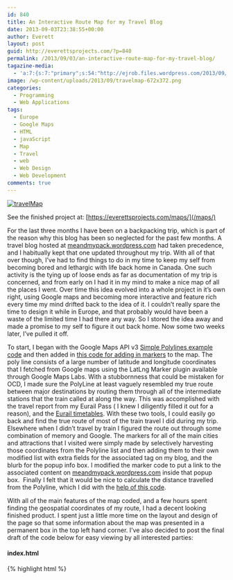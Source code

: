 ```yaml
---
id: 840
title: An Interactive Route Map for my Travel Blog
date: 2013-09-03T23:38:55+00:00
author: Everett
layout: post
guid: http://everettsprojects.com/?p=840
permalink: /2013/09/03/an-interactive-route-map-for-my-travel-blog/
tagazine-media:
  - 'a:7:{s:7:"primary";s:54:"http://ejrob.files.wordpress.com/2013/09/travelmap.png";s:6:"images";a:1:{s:54:"http://ejrob.files.wordpress.com/2013/09/travelmap.png";a:6:{s:8:"file_url";s:54:"http://ejrob.files.wordpress.com/2013/09/travelmap.png";s:5:"width";i:1148;s:6:"height";i:789;s:4:"type";s:5:"image";s:4:"area";i:905772;s:9:"file_path";b:0;}}s:6:"videos";a:0:{}s:11:"image_count";i:1;s:6:"author";s:8:"15236702";s:7:"blog_id";s:8:"14753287";s:9:"mod_stamp";s:19:"2013-09-04 05:41:02";}'
image: /wp-content/uploads/2013/09/travelmap-672x372.png
categories:
  - Programming
  - Web Applications
tags:
  - Europe
  - Google Maps
  - HTML
  - javaScript
  - Map
  - Travel
  - web
  - Web Design
  - Web Development
comments: true
---
```

[<img class="aligncenter size-full wp-image-844" src="wp-content/uploads/2013/09/travelmap.png" alt="travelMap" width="594" height="408" srcset="/wp-content/uploads/2013/09/travelmap.png 1148w, /wp-content/uploads/2013/09/travelmap-300x206.png 300w, /wp-content/uploads/2013/09/travelmap-1024x703.png 1024w" sizes="(max-width: 594px) 100vw, 594px" />](/maps/)

See the finished project at: [https://everettsprojects.com/maps/](/maps/)

For the last three months I have been on a backpacking trip, which is part of the reason why this blog has been so neglected for the past few months. A travel blog hosted at [meandmypack.wordpress.com](http://meandmypack.wordpress.com) had taken precedence, and I habitually kept that one updated throughout my trip. With all of that over though, I&#8217;ve had to find things to do in my time to keep my self from becoming bored and lethargic with life back home in Canada. One such activity is the tying up of loose ends as far as documentation of my trip is concerned, and from early on I had it in my mind to make a nice map of all the places I went. Over time this idea evolved into a whole project in it&#8217;s own right, using Google maps and becoming more interactive and feature rich every time my mind drifted back to the idea of it. I couldn&#8217;t really spare the time to design it while in Europe, and that probably would have been a waste of the limited time I had there any way. So I stored the idea away and made a promise to my self to figure it out back home. Now some two weeks later, I&#8217;ve pulled it off.

To start, I began with the Google Maps API v3 [Simple Polylines example code](https://developers.google.com/maps/documentation/javascript/examples/polyline-simple) and then added in [this code for adding in markers](http://jsfiddle.net/yV6xv/161/) to the map. The poly line consists of a large number of latitude and longitude coordinates that I fetched from Google maps using the LatLng Marker plugin available through Google Maps Labs. With a stubbornness that could be mistaken for OCD, I made sure the PolyLine at least vaguely resembled my true route between major destinations by routing them through all of the intermediate stations that the train called at along the way. This was accomplished with the travel report from my Eurail Pass ( I knew I diligently filled it out for a reason), and the [Eurail timetables](http://www.eurail.com/plan-your-trip/timetables). With these two tools, I could easily go back and find the true route of most of the train travel I did during my trip. Elsewhere when I didn&#8217;t travel by train I figured the route out through some combination of memory and Google. The markers for all of the main cities and attractions that I visited were simply made by selectively harvesting those coordinates from the Polyline list and then adding them to their own modified list with extra fields for the associated tag on my blog, and the blurb for the popup info box. I modified the marker code to put a link to the associated content on [meandmypack.wordpress.com](http://meandmypack.wordpress.com) inside that popup box.  Finally I felt that it would be nice to calculate the distance travelled from the Polyline, which I did with the [help of this code](https://groups.google.com/forum/#!topic/google-maps-js-api-v3/Op87g7lBotc).

With all of the main features of the map coded, and a few hours spent finding the geospatial coordinates of my route, I had a decent looking finished product. I spent just a little more time on the layout and design of the page so that some information about the map was presented in a permanent box in the top left hand corner. I&#8217;ve also decided to post the final draft of the code below for easy viewing by all interested parties:

#### index.html

{% highlight html %}
<!DOCTYPE html>
<html>
  <head>
    <meta name="viewport" content="initial-scale=1.0, user-scalable=no">
    <meta charset="utf-8">
    <title>Me and My Pack Interactive Route Map</title>
    <link href="/maps/default.css" rel="stylesheet">
    <script type="text/javascript"
      src="https://maps.googleapis.com/maps/api/js?key=AIzaSyCIxpXOSPJWNG7TnhMYq-Q2hPcM7zEQs8g&sensor=false">
    </script>
    <script>
    //Standard Google Maps API code with project specific values
    function initialize() {
      var middleEarth = new google.maps.LatLng(52.01254, 8.2133);
      var mapOptions = {
        zoom: 5,
        center: middleEarth,
        mapTypeId: google.maps.MapTypeId.ROADMAP
      };

      var map = new google.maps.Map(document.getElementById('map-canvas'), mapOptions);

      //The Polyline coordinates. Lots and Lots of them.
      var routeCoordinates = [
          new google.maps.LatLng(51.51120, -0.11978),   //London
          new google.maps.LatLng(53.95795, -1.0934),
          new google.maps.LatLng(54.9681, -1.6173),
          new google.maps.LatLng(55.7743, -2.0110),
          new google.maps.LatLng(55.95324, -3.18827),   //Edinburgh
          new google.maps.LatLng(55.982, -3.616),
          new google.maps.LatLng(56.077, -3.923),
          new google.maps.LatLng(56.1387, -3.9179),     //Wallace monument
          new google.maps.LatLng(56.17843, -4.3821),    //Aberfoyle
          new google.maps.LatLng(56.23381, -4.4290),    //loch katrine
          new google.maps.LatLng(56.2440, -4.2158),
          new google.maps.LatLng(56.18932, -4.0510),    //doune
          new google.maps.LatLng(56.077, -3.923),
          new google.maps.LatLng(55.982, -3.616),
          new google.maps.LatLng(55.95324, -3.18827),   //Edinburgh
          new google.maps.LatLng(55.85931, -4.25836),
          new google.maps.LatLng(54.9617, -5.0142),
          new google.maps.LatLng(55.0317, -5.1047),
          new google.maps.LatLng(55.0271, -5.3356),
          new google.maps.LatLng(54.7595, -5.6473),
          new google.maps.LatLng(54.5971, -5.930),      //Belfast
          new google.maps.LatLng(54.852, -5.811),
          new google.maps.LatLng(54.982, -5.996),
          new google.maps.LatLng(55.058, -6.062),
          new google.maps.LatLng(55.200, -6.239),
          new google.maps.LatLng(55.24881, -6.48898),   //Giants causeway
          new google.maps.LatLng(54.745, -6.23),
          new google.maps.LatLng(54.5971, -5.930),      //Belfast
          new google.maps.LatLng(54.0011, -6.4129),
          new google.maps.LatLng(53.34980, -6.26028),   //Dublin
          new google.maps.LatLng(53.435, -7.941),
          new google.maps.LatLng(53.27055, -9.0566),    //Galway
          new google.maps.LatLng(53.271, -8.918),
          new google.maps.LatLng(53.207, -8.868),
          new google.maps.LatLng(53.139, -8.931),
          new google.maps.LatLng(53.114, -9.148),
          new google.maps.LatLng(53.016, -9.375),
          new google.maps.LatLng(52.97184, -9.42649),   //Cliffs of Moher
          new google.maps.LatLng(53.016, -9.375),
          new google.maps.LatLng(53.114, -9.148),
          new google.maps.LatLng(53.139, -8.931),
          new google.maps.LatLng(53.207, -8.868),
          new google.maps.LatLng(53.271, -8.918),
          new google.maps.LatLng(53.27055, -9.0566),    //Galway
          new google.maps.LatLng(53.435, -7.941),
          new google.maps.LatLng(53.34980, -6.26028),   //Dublin
          new google.maps.LatLng(53.3076, -4.6310),
          new google.maps.LatLng(53.204, -4.141),
          new google.maps.LatLng(53.287, -3.716),   
          new google.maps.LatLng(53.1968, -2.8798),
          new google.maps.LatLng(51.5901, -2.9984),
          new google.maps.LatLng(51.572, -2.649),
          new google.maps.LatLng(51.44877, -2.5800),
          new google.maps.LatLng(51.37737, -2.35709),       //Bath
          new google.maps.LatLng(51.0705, -1.8066),         //Salisbury
          new google.maps.LatLng(51.17885, -1.82618),       //Stonehenge
          new google.maps.LatLng(51.0705, -1.8066),         //Salisbury
          new google.maps.LatLng(51.53216, -0.12680),   //London
          new google.maps.LatLng(51.1086, 1.2870),
          new google.maps.LatLng(50.9143, 1.805),
          new google.maps.LatLng(50.62706, 3.0853),
          new google.maps.LatLng(50.8354, 4.3355),          //Brussels
          new google.maps.LatLng(51.2094, 3.2246),          //Bruges
          new google.maps.LatLng(50.8453, 4.3567),          //Brussels
          new google.maps.LatLng(51.2191, 4.421),       //Antwerp
          new google.maps.LatLng(51.809, 4.658),
          new google.maps.LatLng(52.0598, 4.3099),      //Den Haag
          new google.maps.LatLng(52.3879, 4.6386),      //Haarlem
          new google.maps.LatLng(52.3786, 4.9004),      //Amsterdam
          new google.maps.LatLng(52.3144, 5.113),
          new google.maps.LatLng(52.549, 5.639),
          new google.maps.LatLng(52.514, 6.079),        //Zwolle
          new google.maps.LatLng(53.2173, 6.564),       //Groningen
          new google.maps.LatLng(53.2316, 7.4657),
          new google.maps.LatLng(53.0827, 8.815),
          new google.maps.LatLng(53.5544, 10.005),      //Hamburg
          new google.maps.LatLng(53.8679, 10.6700),
          new google.maps.LatLng(54.502, 11.228),
          new google.maps.LatLng(54.652, 11.36),
          new google.maps.LatLng(54.7671, 11.8772),
          new google.maps.LatLng(55.6388, 12.0887),
          new google.maps.LatLng(55.6730, 12.564),      //Copenhagen
          new google.maps.LatLng(55.9155, 12.5007),
          new google.maps.LatLng(55.9641, 12.5333),     //Humlebaek
          new google.maps.LatLng(55.9155, 12.5007),
          new google.maps.LatLng(55.6730, 12.564),      //Copenhagen
          new google.maps.LatLng(55.6314, 12.6768),
          new google.maps.LatLng(55.5655, 12.8917),
          new google.maps.LatLng(55.7048, 13.1871),
          new google.maps.LatLng(56.0443, 12.6954),
          new google.maps.LatLng(56.5018, 12.9995),
          new google.maps.LatLng(56.6692, 12.8658),
          new google.maps.LatLng(57.7104, 11.9819),     //Gothenburg
          new google.maps.LatLng(58.2876, 12.2990),
          new google.maps.LatLng(58.9134, 11.9315),
          new google.maps.LatLng(58.9659, 11.552),
          new google.maps.LatLng(59.1206, 11.3859),
          new google.maps.LatLng(59.2857, 11.1183),
          new google.maps.LatLng(59.4319, 10.6565),
          new google.maps.LatLng(59.7195, 10.8347),
          new google.maps.LatLng(59.9095, 10.7598),     //Oslo
          new google.maps.LatLng(59.913, 10.626),
          new google.maps.LatLng(59.7407, 10.2042),
          new google.maps.LatLng(59.7616, 9.919),
          new google.maps.LatLng(60.052, 10.050),
          new google.maps.LatLng(60.1688, 10.2490),
          new google.maps.LatLng(60.4321, 9.4734),
          new google.maps.LatLng(60.6991, 8.9698),
          new google.maps.LatLng(60.6261, 8.5623),
          new google.maps.LatLng(60.5356, 8.2068),
          new google.maps.LatLng(60.4989, 8.0399),
          new google.maps.LatLng(60.5607, 7.5869),
          new google.maps.LatLng(60.6019, 7.5042),
          new google.maps.LatLng(60.7352, 7.1229),
          new google.maps.LatLng(60.6293, 6.4098),
          new google.maps.LatLng(60.5869, 5.8148),
          new google.maps.LatLng(60.455, 5.736),
          new google.maps.LatLng(60.3894, 5.3354),      //Bergen
          new google.maps.LatLng(60.455, 5.736),
          new google.maps.LatLng(60.5869, 5.8148),
          new google.maps.LatLng(60.6293, 6.4098),
          new google.maps.LatLng(60.7352, 7.1229),
          new google.maps.LatLng(60.6019, 7.5042),
          new google.maps.LatLng(60.6019, 7.5042),
          new google.maps.LatLng(60.5607, 7.5869),
          new google.maps.LatLng(60.4989, 8.0399),
          new google.maps.LatLng(60.5356, 8.2068),
          new google.maps.LatLng(60.6261, 8.5623),
          new google.maps.LatLng(60.6991, 8.9698),
          new google.maps.LatLng(60.4321, 9.4734),
          new google.maps.LatLng(60.1688, 10.2490),
          new google.maps.LatLng(60.052, 10.050),
          new google.maps.LatLng(59.7616, 9.919),
          new google.maps.LatLng(59.7407, 10.2042),
          new google.maps.LatLng(59.913, 10.626),
          new google.maps.LatLng(59.9095, 10.7598),     //Oslo
          new google.maps.LatLng(60.189, 12.005),
          new google.maps.LatLng(59.6533, 12.5912),
          new google.maps.LatLng(59.3776, 13.4994),
          new google.maps.LatLng(59.4182, 13.6920),
          new google.maps.LatLng(59.2292, 14.4394),
          new google.maps.LatLng(59.0668, 15.1098),
          new google.maps.LatLng(58.9964, 16.2101),
          new google.maps.LatLng(59.1790, 17.6459),
          new google.maps.LatLng(59.3311, 18.0551),     //Stockholm
          new google.maps.LatLng(59.3363, 18.2067),
          new google.maps.LatLng(59.3794, 18.2948),
          new google.maps.LatLng(59.3594, 18.4460),
          new google.maps.LatLng(59.3970, 18.4426),
          new google.maps.LatLng(59.4377, 18.3880),
          new google.maps.LatLng(59.4482, 18.4287),
          new google.maps.LatLng(59.4769, 18.4407),
          new google.maps.LatLng(59.5045, 18.479),
          new google.maps.LatLng(59.5757, 18.680),
          new google.maps.LatLng(59.7195, 19.115),
          new google.maps.LatLng(59.759, 19.319),
          new google.maps.LatLng(60.068, 19.925),
          new google.maps.LatLng(60.09231, 19.9279),
          new google.maps.LatLng(60.068, 19.925),
          new google.maps.LatLng(60.0130, 19.8542),
          new google.maps.LatLng(59.807, 19.878),
          new google.maps.LatLng(59.353, 22.72),
          new google.maps.LatLng(60.146, 25.001),
          new google.maps.LatLng(60.16780, 24.9528),    //Helsinki
          new google.maps.LatLng(52.51630, 13.37769),   //Berlin
          new google.maps.LatLng(51.0398, 13.7324),
          new google.maps.LatLng(50.901, 14.221),
          new google.maps.LatLng(50.7726, 14.2008),
          new google.maps.LatLng(50.6595, 14.0448),
          new google.maps.LatLng(50.5093, 14.0601),
          new google.maps.LatLng(50.0826, 14.4353),     //Prague
          new google.maps.LatLng(50.0309, 15.7563),
          new google.maps.LatLng(49.8967, 16.4462),
          new google.maps.LatLng(49.1898, 16.6130),
          new google.maps.LatLng(48.7545, 16.8954),
          new google.maps.LatLng(48.17483, 16.33662),   //Vienna
          new google.maps.LatLng(48.2082, 15.6257),
          new google.maps.LatLng(48.2896, 14.2928),
          new google.maps.LatLng(47.8129, 13.0470),
          new google.maps.LatLng(48.1405, 11.5569),     //Munich
          new google.maps.LatLng(47.9854, 10.1867),
          new google.maps.LatLng(47.54470, 9.6803),
          new google.maps.LatLng(47.5509, 9.7194),
          new google.maps.LatLng(47.5155, 9.7557),
          new google.maps.LatLng(47.5035, 9.7419),
          new google.maps.LatLng(47.4234, 9.3690),
          new google.maps.LatLng(47.5002, 8.7228),
          new google.maps.LatLng(47.3784, 8.5382),      //Zurich
          new google.maps.LatLng(47.2958, 8.5636),
          new google.maps.LatLng(47.1736, 8.5156),
          new google.maps.LatLng(47.1801, 8.4634),
          new google.maps.LatLng(47.0503, 8.3093),
          new google.maps.LatLng(46.762, 8.139),
          new google.maps.LatLng(46.7264, 8.1843),
          new google.maps.LatLng(46.7548, 8.0368),
          new google.maps.LatLng(46.6913, 7.8701),      //Interlaken
          new google.maps.LatLng(46.5989, 7.9081),
          new google.maps.LatLng(46.5753, 7.9390),
          new google.maps.LatLng(46.5844, 7.9601),
          new google.maps.LatLng(46.5745, 7.9742),      //Eiger trail
          new google.maps.LatLng(46.62418, 8.0337),
          new google.maps.LatLng(46.6328, 7.9009),
          new google.maps.LatLng(46.6913, 7.8701),      //Interlaken
          new google.maps.LatLng(46.7547, 7.6290),
          new google.maps.LatLng(46.9496, 7.4396),
          new google.maps.LatLng(46.8028, 7.1511),
          new google.maps.LatLng(46.5161, 6.6290),
          new google.maps.LatLng(46.5178, 6.5081),
          new google.maps.LatLng(46.3851, 6.2366),
          new google.maps.LatLng(46.21013, 6.1422),     //Geneva
          new google.maps.LatLng(45.9021, 6.1204),      //Annecy
          new google.maps.LatLng(45.6878, 5.9084),
          new google.maps.LatLng(45.802, 5.853),
          new google.maps.LatLng(45.95342, 5.3423),
          new google.maps.LatLng(45.7605, 4.8613),
          new google.maps.LatLng(43.9412, 4.8049),
          new google.maps.LatLng(43.6849, 4.6327),
          new google.maps.LatLng(43.5801, 4.9996),
          new google.maps.LatLng(43.4879, 5.2307),
          new google.maps.LatLng(43.3042, 5.3838),      //Marseille
          new google.maps.LatLng(43.4879, 5.2307),
          new google.maps.LatLng(43.5801, 4.9996),
          new google.maps.LatLng(43.6849, 4.6327),
          new google.maps.LatLng(43.8329, 4.3658),
          new google.maps.LatLng(43.6050, 3.8816),
          new google.maps.LatLng(43.3370, 3.2190),
          new google.maps.LatLng(43.1899, 3.0065),
          new google.maps.LatLng(42.544, 2.848),
          new google.maps.LatLng(42.2649, 2.9683),
          new google.maps.LatLng(41.9784, 2.8171),
          new google.maps.LatLng(41.7753, 2.7407),
          new google.maps.LatLng(41.548, 2.227),
          new google.maps.LatLng(41.3795, 2.1418),      //Barcelona
          new google.maps.LatLng(41.548, 2.227),
          new google.maps.LatLng(41.7753, 2.7407),
          new google.maps.LatLng(41.9784, 2.8171),
          new google.maps.LatLng(42.2649, 2.9683),
          new google.maps.LatLng(42.544, 2.848),
          new google.maps.LatLng(43.1899, 3.0065),
          new google.maps.LatLng(43.2172, 2.3502),
          new google.maps.LatLng(43.61116, 1.45425),
          new google.maps.LatLng(43.7035, 1.8137),
          new google.maps.LatLng(43.5995, 2.2302),      //Castres
          new google.maps.LatLng(43.7035, 1.8137),
          new google.maps.LatLng(43.61116, 1.45425),
          new google.maps.LatLng(44.0139, 1.3405),
          new google.maps.LatLng(44.2079, 0.6214),
          new google.maps.LatLng(44.8258, -0.5553),     //Bordeaux
          new google.maps.LatLng(44.6222, -1.002),
          new google.maps.LatLng(44.6585, -1.1653),
          new google.maps.LatLng(44.65592, -1.25991),   //Cap ferret
          new google.maps.LatLng(44.6585, -1.1653),
          new google.maps.LatLng(44.6222, -1.002),
          new google.maps.LatLng(44.8258, -0.5553),     //Bordeaux
          new google.maps.LatLng(44.9918, -0.440),
          new google.maps.LatLng(45.7482, -0.6182),
          new google.maps.LatLng(46.1528, -1.1431),
          new google.maps.LatLng(46.409, -0.892),
          new google.maps.LatLng(47.2182, -1.5363),
          new google.maps.LatLng(48.1027, -1.6725),     //Rennes
          new google.maps.LatLng(48.6357, -1.5112),     //Mont Saint Michel
          new google.maps.LatLng(48.1027, -1.6725),
          new google.maps.LatLng(47.99541, 0.1911),
          new google.maps.LatLng(48.8778, 2.3605),      //Paris gare de lest
          new google.maps.LatLng(49.2588, 4.0241),
          new google.maps.LatLng(49.1096, 6.1771),
          new google.maps.LatLng(49.5994, 6.1355),      //Luxembourg
          new google.maps.LatLng(49.1096, 6.1771),
          new google.maps.LatLng(48.5851, 7.7336),      //Strasbourg    
          new google.maps.LatLng(48.47824, 7.9475),
          new google.maps.LatLng(48.9936, 8.4013),
          new google.maps.LatLng(48.7848, 9.1827),      //Stuttgart
          new google.maps.LatLng(48.9936, 8.4013),
          new google.maps.LatLng(50.0507, 8.5709),
          new google.maps.LatLng(50.9433, 6.9587),      //Cologne
          new google.maps.LatLng(51.2196, 6.7936),
          new google.maps.LatLng(51.4291, 6.7765),
          new google.maps.LatLng(51.53123, 7.1659),
          new google.maps.LatLng(51.9564, 7.6352),
          new google.maps.LatLng(52.2759, 7.4342),
          new google.maps.LatLng(52.2092, 5.9692),
          new google.maps.LatLng(52.1541, 5.3728),
          new google.maps.LatLng(52.3786, 4.9004),      //Amsterdam
          new google.maps.LatLng(52.3879, 4.6386),      //Haarlem
          new google.maps.LatLng(52.0598, 4.3099),      //Den Haag
          new google.maps.LatLng(51.809, 4.658),
          new google.maps.LatLng(51.2191, 4.421),       //Antwerp
          new google.maps.LatLng(50.8453, 4.3567),          //Brussels
          new google.maps.LatLng(50.8354, 4.3355),          //Brussels
          new google.maps.LatLng(50.62706, 3.0853),
          new google.maps.LatLng(48.8822, 2.3563)       //Paris gare du nord
      ];

      var routePath = new google.maps.Polyline({
        path: routeCoordinates,
        strokeColor: '#FF0000',
        strokeOpacity: 1.0,
        strokeWeight: 2
      });

      //Use the Polyline to calculate the distance travelled for later
      document.getElementById("distanceTravelled").innerHTML = Math.round(routePath.inKm())+' km';

      //Add the Polyline to the map canvas
      routePath.setMap(map);

      //variables and list for the marker's to link back to the travel blog
      var tagURL = 'http://meandmypack.wordpress.com/tag/';

      var mainCities = [
          [51.51120, -0.11978, 'london', 'London'],
          [55.95324, -3.18827, 'edinburgh', 'Edinburgh'],
          [56.23381, -4.4290, 'highlands', 'Scottish Highlands'],
          [54.5971, -5.930, 'belfast', 'Belfast'],
          [55.24881, -6.48898, 'giants-causeway', 'Giant\'s Causeway'],
          [53.27055, -9.0566, 'galway', 'Galway'],
          [52.97184, -9.42649, 'cliffs-of-moher', 'Cliffs of Moher'],
          [53.34980, -6.26028, 'dublin', 'Dublin'],
          [51.37737, -2.35709, 'bath', 'Bath'],
          [51.0705, -1.8066, 'salisbury', 'Salisbury'],
          [51.17885, -1.82618, 'stonehenge', 'Stonehenge'],
          [51.2094, 3.2246, 'bruges', 'Bruges'],
          [50.8354, 4.3355, 'brussels', 'Brussels'],
          [52.3786, 4.9004, 'amsterdam', 'Amsterdam'],
          [53.2173, 6.564, 'groningen', 'Groningen'],
          [53.5544, 10.005, 'hamburg', 'Hamburg'],
          [55.6730, 12.564, 'copenhagen', 'Copenhagen'],
          [57.7104, 11.9819, 'gothenburg', 'Gothenburg'],
          [59.9095, 10.7598, 'oslo', 'Oslo'],
          [60.3894, 5.3354, 'bergen', 'Bergen'],
          [59.3311, 18.0551, 'stockholm', 'Stockholm'],
          [60.16780, 24.9528, 'helsinki', 'Helsinki'],
          [52.51630, 13.37769, 'berlin', 'Berlin'],
          [50.0826, 14.4353, 'prague', 'Prague'],
          [48.17483, 16.33662, 'vienna', 'Vienna'],
          [48.1405, 11.5569, 'munich', 'Munich'],
          [47.3784, 8.5382, 'zurich', 'Zurich'],
          [46.6913, 7.8701, 'interlaken', 'Interlaken'],
          [46.5745, 7.9742, 'eiger-trail', 'The Eiger Trail'],
          [45.9021, 6.1204, 'annecy', 'Annecy'],
          [43.3042, 5.3838, 'marseille', 'Marseille'],
          [41.3795, 2.1418, 'barcelona', 'Barcelona'],
          [43.5995, 2.2302, 'castres', 'Castres'],
          [44.8258, -0.5553, 'bordeaux', 'Bordeaux'],
          [44.65592, -1.25991, 'cap-ferret', 'Arcachon and Cap Ferret'],
          [48.1027, -1.6725, 'rennes', 'Rennes'],
          [48.6357, -1.5112, 'mont-saint-michel', 'Mont Saint Michel'],
          [49.5994, 6.1355, 'luxembourg', 'Luxembourg'],
          [48.5851, 7.7336, 'strasbourg', 'Strasbourg'],
          [48.7848, 9.1827, 'stuttgart', 'Stuttgart'],
          [50.9433, 6.9587, 'cologne', 'Cologne'],
          [52.3879, 4.6386, 'haarlem', 'Haarlem'],
          [48.8822, 2.3563, 'paris', 'Paris']         
      ];

      var markers = [];

      //Stick those markers into the map canvas
      for (var i = 0; i < mainCities.length; i++) {
        var marker = new google.maps.Marker({
          position: new google.maps.LatLng(mainCities[i][0], mainCities[i][1]),
          map: map
        });
        var infowindow = new google.maps.InfoWindow({
          content: '<a href="'+tagURL+mainCities[i][2]+'/" target="blank">'+mainCities[i][3]+'</a>'
        });

        makeInfoWindowEvent(map, infowindow, marker);

        markers.push(marker);
      }
    }

    //The info window function from http://jsfiddle.net/yV6xv/161/
    function makeInfoWindowEvent(map, infowindow, marker) {
      google.maps.event.addListener(marker, 'click', function() {
        infowindow.open(map, marker);
      });
    }

    //The polyline distance code from https://groups.google.com/forum/#!topic/google-maps-js-api-v3/Op87g7lBotc
    google.maps.LatLng.prototype.kmTo = function(a){
          var e = Math, ra = e.PI/180;
          var b = this.lat() * ra, c = a.lat() * ra, d = b - c;
          var g = this.lng() * ra - a.lng() * ra;
          var f = 2 * e.asin(e.sqrt(e.pow(e.sin(d/2), 2) + e.cos(b) * e.cos(c) * e.pow(e.sin(g/2), 2)));
          return f * 6378.137;
    }

    google.maps.Polyline.prototype.inKm = function(n){
          var a = this.getPath(n), len = a.getLength(), dist = 0;
            for(var i=0; i<len-1; i++){
            dist += a.getAt(i).kmTo(a.getAt(i+1));
          }
          return dist;
    }


    google.maps.event.addDomListener(window, 'load', initialize);

    </script>
  </head>
  <body>
        <div id="map-canvas" style="float:left;width:100%;height:100%;"></div>
        <div id="info-panel" style="float:right;text-align:left;">
        <div style="margin:10px;border-width:2px;float:center;text-align:center;">
          <h3>Me and My Pack Interactive Route Map</h3>
          <b>Distance Travelled: </b>
          <div id="distanceTravelled"></div><br>
          <a href="http://meandmypack.wordpress.com" target="blank">meandmypack.wordpress.com</a><br>
          <a href="/" target="blank">everettsprojects.com</a>
        </div>
  </body>
</html>
```

**default.css**
```css
html, body {
  background-color:#b0c4de;
  height: 100%;
  margin: 0;
  padding: 0;
}

#map-canvas, #map_canvas {
  height: 100%;
}

@media print {
  html, body {
    height: auto;
  }

  #map-canvas, #map_canvas {
    height: 650px;
  }
}

#info-panel {
  width: 25%;
  font-size: 12px;
  position: absolute;
  top: 10px;
  left: 90px;
  background-color: #fff;
  padding: 2px;
  border: 1px solid #999;
  background: rgba(255, 255, 255, 1);
  -webkit-border-radius: 5px;
  -moz-border-radius: 5px;
  -ms-border-radius: 5px;
  -o-border-radius: 5px;
  border-radius: 5px;
  border: outset 1px #a1b5cf;
}
{% endhighlight %}
